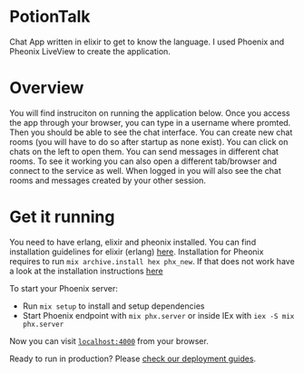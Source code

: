 # PotionTalk
Chat App written in elixir to get to know the language. I used Phoenix and Pheonix LiveView to create the application.

# Overview
You will find instruciton on running the application below. Once you access the app through your browser, you can type in a username where promted. Then you should be able to see the chat interface. You can create new chat rooms (you will have to do so after startup as none exist). You can click on chats on the left to open them. You can send messages in different chat rooms. To see it working you can also open a different tab/browser and connect to the service as well. When logged in you will also see the chat rooms and messages created by your other session.

# Get it running
You need to have erlang, elixir and pheonix installed. You can find installation guidelines for elixir (erlang) [here](https://elixir-lang.org/install.html). Installation for Pheonix requires to run
`mix archive.install hex phx_new`.
If that does not work have a look at the installation instructions [here](https://hexdocs.pm/phoenix/installation.html)

To start your Phoenix server:

  * Run `mix setup` to install and setup dependencies
  * Start Phoenix endpoint with `mix phx.server` or inside IEx with `iex -S mix phx.server`

Now you can visit [`localhost:4000`](http://localhost:4000) from your browser.

Ready to run in production? Please [check our deployment guides](https://hexdocs.pm/phoenix/deployment.html).
